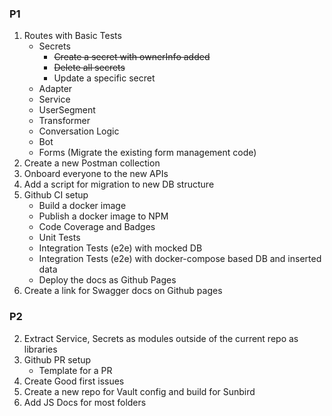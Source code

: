 ### P1

1. Routes with Basic Tests
   - Secrets
     - ~~Create a secret with ownerInfo added~~
     - ~~Delete all secrets~~
     - Update a specific secret
   - Adapter
   - Service
   - UserSegment
   - Transformer
   - Conversation Logic
   - Bot
   - Forms (Migrate the existing form management code)
2. Create a new Postman collection
3. Onboard everyone to the new APIs
4. Add a script for migration to new DB structure
5. Github CI setup
   - Build a docker image
   - Publish a docker image to NPM
   - Code Coverage and Badges
   - Unit Tests
   - Integration Tests (e2e) with mocked DB
   - Integration Tests (e2e) with docker-compose based DB and inserted data
   - Deploy the docs as Github Pages
6. Create a link for Swagger docs on Github pages

### P2

2. Extract Service, Secrets as modules outside of the current repo as libraries
1. Github PR setup
   - Template for a PR
1. Create Good first issues
1. Create a new repo for Vault config and build for Sunbird
1. Add JS Docs for most folders

